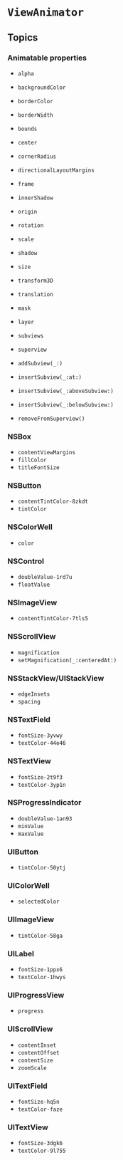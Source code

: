 # ``ViewAnimator``

## Topics

### Animatable properties

- ``alpha``
- ``backgroundColor``
- ``borderColor``
- ``borderWidth``
- ``bounds``
- ``center``
- ``cornerRadius``
- ``directionalLayoutMargins``
- ``frame``
- ``innerShadow``
- ``origin``
- ``rotation``
- ``scale``
- ``shadow``
- ``size``
- ``transform3D``
- ``translation``

- ``mask``
- ``layer``
- ``subviews``
- ``superview``

- ``addSubview(_:)``
- ``insertSubview(_:at:)``
- ``insertSubview(_:aboveSubview:)``
- ``insertSubview(_:belowSubview:)``
- ``removeFromSuperview()``

### NSBox

- ``contentViewMargins``
- ``fillColor``
- ``titleFontSize``

### NSButton

- ``contentTintColor-8zkdt``
- ``tintColor``

### NSColorWell

- ``color``

### NSControl

- ``doubleValue-1rd7u``
- ``floatValue``

### NSImageView

- ``contentTintColor-7tls5``

### NSScrollView

- ``magnification``
- ``setMagnification(_:centeredAt:)``

### NSStackView/UIStackView

- ``edgeInsets``
- ``spacing``

### NSTextField

- ``fontSize-3yvwy``
- ``textColor-44e46``

### NSTextView

- ``fontSize-2t9f3``
- ``textColor-3yp1n``

### NSProgressIndicator

- ``doubleValue-1an93``
- ``minValue``
- ``maxValue``

### UIButton

- ``tintColor-50ytj``

### UIColorWell

- ``selectedColor``

### UIImageView

- ``tintColor-58ga``

### UILabel

- ``fontSize-1ppx6``
- ``textColor-1hwys``

### UIProgressView

- ``progress``

### UIScrollView

- ``contentInset``
- ``contentOffset``
- ``contentSize``
- ``zoomScale``

### UITextField

- ``fontSize-hq5n``
- ``textColor-faze``

### UITextView

- ``fontSize-3dgk6``
- ``textColor-9l755``
